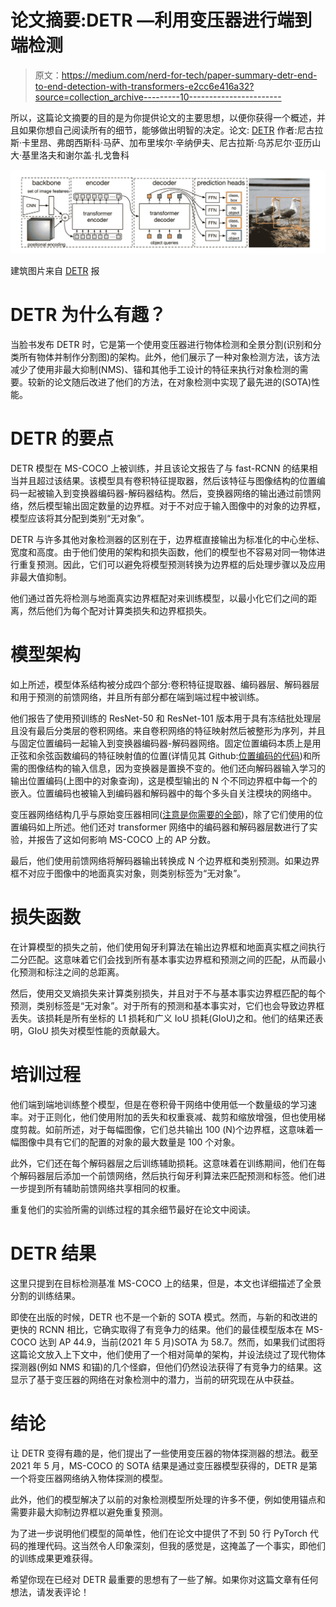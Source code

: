 # 论文摘要:DETR —利用变压器进行端到端检测

> 原文：<https://medium.com/nerd-for-tech/paper-summary-detr-end-to-end-detection-with-transformers-e2cc6e416a32?source=collection_archive---------10----------------------->

所以，这篇论文摘要的目的是为你提供论文的主要思想，以便你获得一个概述，并且如果你想自己阅读所有的细节，能够做出明智的决定。论文: [DETR](https://arxiv.org/abs/2005.12872) 作者:尼古拉斯·卡里昂、弗朗西斯科·马萨、加布里埃尔·辛纳伊夫、尼古拉斯·乌苏尼尔·亚历山大·基里洛夫和谢尔盖·扎戈鲁科

![](img/79ba9eea8b0a12f08ac7f3cd8d6eedd5.png)

建筑图片来自 [DETR](https://arxiv.org/abs/2005.12872) 报

# DETR 为什么有趣？

当脸书发布 DETR 时，它是第一个使用变压器进行物体检测和全景分割(识别和分类所有物体并制作分割图)的架构。此外，他们展示了一种对象检测方法，该方法减少了使用非最大抑制(NMS)、锚和其他手工设计的特征来执行对象检测的需要。较新的论文随后改进了他们的方法，在对象检测中实现了最先进的(SOTA)性能。

# DETR 的要点

DETR 模型在 MS-COCO 上被训练，并且该论文报告了与 fast-RCNN 的结果相当并且超过该结果。该模型具有卷积特征提取器，然后该特征与图像结构的位置编码一起被输入到变换器编码器-解码器结构。然后，变换器网络的输出通过前馈网络，然后模型输出固定数量的边界框。对于不对应于输入图像中的对象的边界框，模型应该将其分配到类别“无对象”。

DETR 与许多其他对象检测器的区别在于，边界框直接输出为标准化的中心坐标、宽度和高度。由于他们使用的架构和损失函数，他们的模型也不容易对同一物体进行重复预测。因此，它们可以避免将模型预测转换为边界框的后处理步骤以及应用非最大值抑制。

他们通过首先将检测与地面真实边界框配对来训练模型，以最小化它们之间的距离，然后他们为每个配对计算类损失和边界框损失。

# 模型架构

如上所述，模型体系结构被分成四个部分:卷积特征提取器、编码器层、解码器层和用于预测的前馈网络，并且所有部分都在端到端过程中被训练。

他们报告了使用预训练的 ResNet-50 和 ResNet-101 版本用于具有冻结批处理层且没有最后分类层的卷积网络。来自卷积网络的特征映射然后被整形为序列，并且与固定位置编码一起输入到变换器编码器-解码器网络。固定位置编码本质上是用正弦和余弦函数编码的特征映射值的位置(详情见其 Github:[位置编码的代码](https://github.com/facebookresearch/detr/blob/master/models/position_encoding.py))和所需的图像结构的输入信息，因为变换器是置换不变的。他们还向解码器输入学习的输出位置编码(上图中的对象查询)，这是模型输出的 N 个不同边界框中每一个的嵌入。位置编码也被输入到编码器和解码器中的每个多头自关注模块的网络中。

变压器网络结构几乎与原始变压器相同([注意是你需要的全部](https://arxiv.org/abs/1706.03762))，除了它们使用的位置编码如上所述。他们还对 transformer 网络中的编码器和解码器层数进行了实验，并报告了这如何影响 MS-COCO 上的 AP 分数。

最后，他们使用前馈网络将解码器输出转换成 N 个边界框和类别预测。如果边界框不对应于图像中的地面真实对象，则类别标签为“无对象”。

# 损失函数

在计算模型的损失之前，他们使用匈牙利算法在输出边界框和地面真实框之间执行二分匹配。这意味着它们会找到所有基本事实边界框和预测之间的匹配，从而最小化预测和标注之间的总距离。

然后，使用交叉熵损失来计算类别损失，并且对于不与基本事实边界框匹配的每个预测，类别标签是“无对象”。对于所有的预测和基本事实对，它们也会导致边界框丢失。该损耗是所有坐标的 L1 损耗和广义 IoU 损耗(GIoU)之和。他们的结果还表明，GIoU 损失对模型性能的贡献最大。

# 培训过程

他们端到端地训练整个模型，但是在卷积骨干网络中使用低一个数量级的学习速率。对于正则化，他们使用附加的丢失和权重衰减、裁剪和缩放增强，但也使用梯度剪裁。如前所述，对于每幅图像，它们总共输出 100 (N)个边界框，这意味着一幅图像中具有它们的配置的对象的最大数量是 100 个对象。

此外，它们还在每个解码器层之后训练辅助损耗。这意味着在训练期间，他们在每个解码器层后添加一个前馈网络，然后执行匈牙利算法来匹配预测和标签。他们进一步提到所有辅助前馈网络共享相同的权重。

重复他们的实验所需的训练过程的其余细节最好在论文中阅读。

# DETR 结果

这里只提到在目标检测基准 MS-COCO 上的结果，但是，本文也详细描述了全景分割的训练结果。

即使在出版的时候，DETR 也不是一个新的 SOTA 模式。然而，与新的和改进的更快的 RCNN 相比，它确实取得了有竞争力的结果。他们的最佳模型版本在 MS-COCO 达到 AP 44.9，当前(2021 年 5 月)SOTA 为 58.7。然而，如果我们试图将这篇论文放入上下文中，他们使用了一个相对简单的架构，并设法绕过了现代物体探测器(例如 NMS 和锚)的几个怪癖，但他们仍然设法获得了有竞争力的结果。这显示了基于变压器的网络在对象检测中的潜力，当前的研究现在从中获益。

# 结论

让 DETR 变得有趣的是，他们提出了一些使用变压器的物体探测器的想法。截至 2021 年 5 月，MS-COCO 的 SOTA 结果是通过变压器模型获得的，DETR 是第一个将变压器网络纳入物体探测的模型。

此外，他们的模型解决了以前的对象检测模型所处理的许多不便，例如使用锚点和需要非最大抑制边界框以避免重复预测。

为了进一步说明他们模型的简单性，他们在论文中提供了不到 50 行 PyTorch 代码的推理代码。这当然令人印象深刻，但我的感觉是，这掩盖了一个事实，即他们的训练成果更难获得。

希望你现在已经对 DETR 最重要的思想有了一些了解。如果你对这篇文章有任何想法，请发表评论！